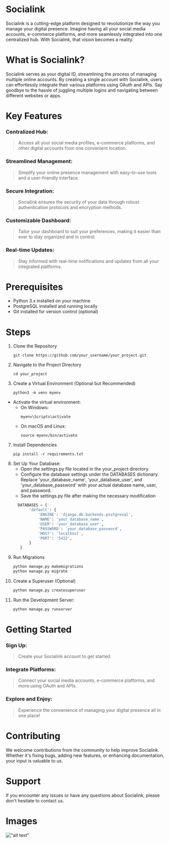 # Socialink
Socialink is a cutting-edge platform designed to revolutionize the way you manage your digital presence. Imagine having all your social media accounts, e-commerce platforms, and more seamlessly integrated into one centralized hub. With Socialink, that vision becomes a reality.

# What is Socialink?
Socialink serves as your digital ID, streamlining the process of managing multiple online accounts. By creating a single account with Socialink, users can effortlessly integrate their various platforms using OAuth and APIs. Say goodbye to the hassle of juggling multiple logins and navigating between different websites or apps.

# Key Features
### Centralized Hub: 
> Access all your social media profiles, e-commerce platforms, and other digital accounts from one convenient location.
### Streamlined Management: 
> Simplify your online presence management with easy-to-use tools and a user-friendly interface.
### Secure Integration: 
> Socialink ensures the security of your data through robust authentication protocols and encryption methods.
### Customizable Dashboard: 
> Tailor your dashboard to suit your preferences, making it easier than ever to stay organized and in control.
### Real-time Updates: 
> Stay informed with real-time notifications and updates from all your integrated platforms.

# Prerequisites
- Python 3.x installed on your machine
- PostgreSQL installed and running locally
- Git installed for version control (optional)

# Steps
1. Clone the Repository
   ```
   git clone https://github.com/your_username/your_project.git
3. Navigate to the Project Directory
   ```
   cd your_project
5. Create a Virtual Environment (Optional but Recommended)
   ```
   python3 -m venv myenv  
- Activate the virtual environment:
     - On Windows:
       ```
       myenv\Scripts\activate
     - On macOS and Linux:
       ```
       source myenv/bin/activate
7. Install Dependencies
   ```
   pip install -r requirements.txt
8. Set Up Your Database:
   - Open the settings.py file located in the your_project directory.
   - Configure the database settings under the DATABASES dictionary. Replace 'your_database_name', 'your_database_user', and 'your_database_password' with your actual database name, user, and password.
   - Save the settings.py file after making the necessary modification
   ```python
     DATABASES = {
          'default': {
              'ENGINE': 'django.db.backends.postgresql',
              'NAME': 'your_database_name',
              'USER': 'your_database_user',
              'PASSWORD': 'your_database_password',
              'HOST': 'localhost',
              'PORT': '5432',
          }
      }      
9. Run Migrations
   ```python
   python manage.py makemigrations
   python manage.py migrate
10. Create a Superuser (Optional)
    ```python
    python manage.py createsuperuser
11. Run the Development Server:
    ```python
    python manage.py runserver

# Getting Started
### Sign Up: 
> Create your Socialink account to get started.
### Integrate Platforms: 
> Connect your social media accounts, e-commerce platforms, and more using OAuth and APIs.
### Explore and Enjoy: 
> Experience the convenience of managing your digital presence all in one place!

# Contributing
We welcome contributions from the community to help improve Socialink. Whether it's fixing bugs, adding new features, or enhancing documentation, your input is valuable to us.

# Support
If you encounter any issues or have any questions about Socialink, please don't hesitate to contact us.

# Images
!["alt text"](Login.png)
